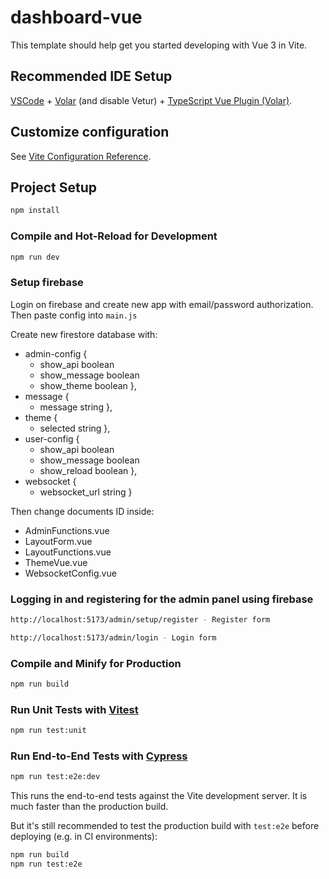 # dashboard-vue

This template should help get you started developing with Vue 3 in Vite.

## Recommended IDE Setup

[VSCode](https://code.visualstudio.com/) + [Volar](https://marketplace.visualstudio.com/items?itemName=Vue.volar) (and disable Vetur) + [TypeScript Vue Plugin (Volar)](https://marketplace.visualstudio.com/items?itemName=Vue.vscode-typescript-vue-plugin).

## Customize configuration

See [Vite Configuration Reference](https://vitejs.dev/config/).

## Project Setup

```sh
npm install
```

### Compile and Hot-Reload for Development

```sh
npm run dev
```

### Setup firebase

Login on firebase and create new app with email/password authorization. Then paste config into 
```main.js```

Create new firestore database with: 

- admin-config { 
    - show_api  boolean
    - show_message boolean
    - show_theme boolean
},
- message {
    - message string
},
- theme {
    - selected string
},
- user-config {
    - show_api boolean
    - show_message boolean
    - show_reload boolean
},
- websocket {
    - websocket_url string
}

Then change documents ID inside:

- AdminFunctions.vue
- LayoutForm.vue
- LayoutFunctions.vue
- ThemeVue.vue
- WebsocketConfig.vue

### Logging in and registering for the admin panel using firebase

```sh
http://localhost:5173/admin/setup/register - Register form
```

```sh
http://localhost:5173/admin/login - Login form
```

### Compile and Minify for Production

```sh
npm run build
```

### Run Unit Tests with [Vitest](https://vitest.dev/)

```sh
npm run test:unit
```

### Run End-to-End Tests with [Cypress](https://www.cypress.io/)

```sh
npm run test:e2e:dev
```

This runs the end-to-end tests against the Vite development server.
It is much faster than the production build.

But it's still recommended to test the production build with `test:e2e` before deploying (e.g. in CI environments):

```sh
npm run build
npm run test:e2e
```
